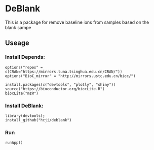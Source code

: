 # DeBlank
  This is a package for remove baseline ions from samples based on the blank sampe 
  
## Useage

### Install Depends: 

    options("repos" = c(CRAN="https://mirrors.tuna.tsinghua.edu.cn/CRAN/"))
    options("BioC_mirror" = "http://mirrors.ustc.edu.cn/bioc/")

    install.packages(c("devtools", "plotly", "shiny"))
    source("https://bioconductor.org/biocLite.R")
    biocLite("mzR")

### Install DeBlank:  

    library(devtools);  
    install_github("hcji/deblank")
    
### Run
    
    runApp()
		
